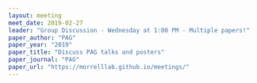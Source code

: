 ```yaml
---
layout: meeting
meet_date: 2019-02-27
leader: "Group Discussion - Wednesday at 1:00 PM - Multiple papers!"
paper_author: "PAG"
paper_year: "2019"
paper_title: "Discuss PAG talks and posters"
paper_journal: "PAG"
paper_url: "https://morrelllab.github.io/meetings/"
---
```

